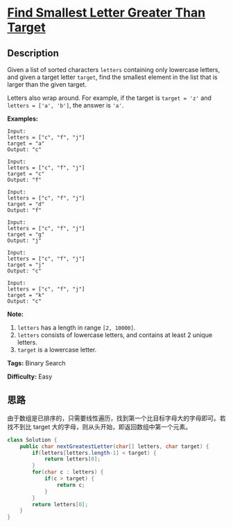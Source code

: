 # [Find Smallest Letter Greater Than Target][title]

## Description

Given a list of sorted characters `letters` containing only lowercase letters, and given a target letter `target`, find the smallest element in the list that is larger than the given target.

Letters also wrap around. For example, if the target is `target = 'z'` and `letters = ['a', 'b']`, the answer is `'a'`.

**Examples:**  

```
Input:
letters = ["c", "f", "j"]
target = "a"
Output: "c"

Input:
letters = ["c", "f", "j"]
target = "c"
Output: "f"

Input:
letters = ["c", "f", "j"]
target = "d"
Output: "f"

Input:
letters = ["c", "f", "j"]
target = "g"
Output: "j"

Input:
letters = ["c", "f", "j"]
target = "j"
Output: "c"

Input:
letters = ["c", "f", "j"]
target = "k"
Output: "c"
```

**Note:**  

1. `letters` has a length in range `[2, 10000]`.
2. `letters` consists of lowercase letters, and contains at least 2 unique letters.
3. `target` is a lowercase letter.

**Tags:** Binary Search

**Difficulty:** Easy

## 思路

由于数组是已排序的，只需要线性遍历，找到第一个比目标字母大的字母即可。若找不到比 target 大的字母，则从头开始，即返回数组中第一个元素。

``` java
class Solution {
    public char nextGreatestLetter(char[] letters, char target) {
        if(letters[letters.length-1] < target) {
            return letters[0];
        }
        for(char c : letters) {
            if(c > target) {
                return c;
            }
        }
        return letters[0];
    }
}
```

[title]: https://leetcode.com/problems/find-smallest-letter-greater-than-target
